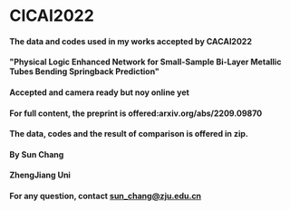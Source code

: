 # CICAI2022

#### The data and codes used in my works accepted by CACAI2022
#### "Physical Logic Enhanced Network for Small-Sample Bi-Layer Metallic Tubes Bending Springback Prediction"
#### Accepted and camera ready but noy online yet
#### For full content, the preprint is offered:arxiv.org/abs/2209.09870

#### The data, codes and the result of comparison is offered in zip.

#### By Sun Chang
#### ZhengJiang Uni
#### For any question, contact sun_chang@zju.edu.cn
